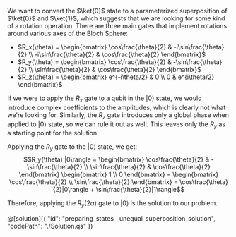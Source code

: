 We want to convert the $\ket{0}$ state to a parameterized superposition of $\ket{0}$ and $\ket{1}$, which suggests 
that we are looking for some kind of a rotation operation. There are three main gates that implement rotations around various axes of the Bloch Sphere: 

- $R_x(\theta) = \begin{bmatrix} \cos\frac{\theta}{2} & -i\sin\frac{\theta}{2} \\ -i\sin\frac{\theta}{2} & \cos\frac{\theta}{2} \end{bmatrix}$
- $R_y(\theta) = \begin{bmatrix} \cos\frac{\theta}{2} & -\sin\frac{\theta}{2} \\ \sin\frac{\theta}{2} & \cos\frac{\theta}{2} \end{bmatrix}$
- $R_z(\theta) = \begin{bmatrix} e^{-i\theta/2} & 0 \\ 0 & e^{i\theta/2} \end{bmatrix}$

If we were to apply the $R_x$ gate to a qubit in the $|0\rangle$ state, we would introduce complex coefficients to the amplitudes, which is clearly not what we're looking for. Similarly, the $R_z$ gate introduces only a global phase when applied to $|0\rangle$ state, so we can rule it out as well. This leaves only the $R_y$ as a starting point for the solution.

Applying the $R_y$ gate to the $|0\rangle$ state, we get:
$$R_y(\theta) |0\rangle = 
\begin{bmatrix} \cos\frac{\theta}{2} & -\sin\frac{\theta}{2} \\ \sin\frac{\theta}{2} & \cos\frac{\theta}{2} \end{bmatrix} \begin{bmatrix} 1 \\ 0 \end{bmatrix} = 
\begin{bmatrix} \cos\frac{\theta}{2} \\ \sin\frac{\theta}{2} \end{bmatrix} = \cos\frac{\theta}{2}|0\rangle + \sin\frac{\theta}{2}|1\rangle$$

Therefore, applying the $R_y(2\alpha)$ gate to $|0\rangle$ is the solution to our problem. 

@[solution]({
    "id": "preparing_states__unequal_superposition_solution",
    "codePath": "./Solution.qs"
})
